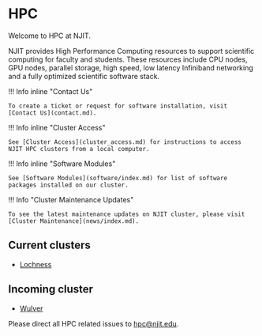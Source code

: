 # HPC

Welcome to HPC at NJIT.

NJIT provides High Performance Computing resources to support scientific computing for faculty and students. These resources include CPU nodes, GPU nodes, parallel storage, high speed, low latency Infiniband networking and a fully optimized scientific software stack.


!!! Info inline "Contact Us"

    To create a ticket or request for software installation, visit [Contact Us](contact.md).

!!! Info inline "Cluster Access"

    See [Cluster Access](cluster_access.md) for instructions to access NJIT HPC clusters from a local computer.

!!! Info inline "Software Modules"

    See [Software Modules](software/index.md) for list of software packages installed on our cluster.

!!! Info "Cluster Maintenance Updates"
        
    To see the latest maintenance updates on NJIT cluster, please visit [Cluster Maintenance](news/index.md).

## Current clusters

* [Lochness](lochness.md)
 

## Incoming cluster

* [Wulver](wulver.md)

Please direct all HPC related issues to [hpc@njit.edu](mailto:hpc@njit.edu).


